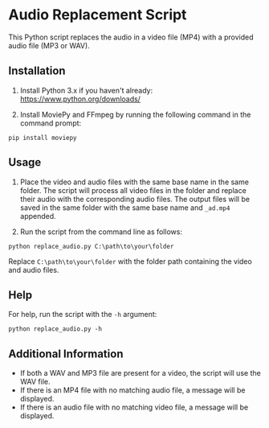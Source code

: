 # Audio Replacement Script

This Python script replaces the audio in a video file (MP4) with a provided audio file (MP3 or WAV).

## Installation

1. Install Python 3.x if you haven't already: https://www.python.org/downloads/

2. Install MoviePy and FFmpeg by running the following command in the command prompt:

 
 ```
 pip install moviepy
 ```
 

## Usage

1. Place the video and audio files with the same base name in the same folder. The script will process all video files in the folder and replace their audio with the corresponding audio files. The output files will be saved in the same folder with the same base name and `_ad.mp4` appended.

2. Run the script from the command line as follows:

 ```
python replace_audio.py C:\path\to\your\folder
 ```
 
 Replace `C:\path\to\your\folder` with the folder path containing the video and audio files.

## Help

For help, run the script with the `-h` argument:

 ```
python replace_audio.py -h
 ```


## Additional Information

- If both a WAV and MP3 file are present for a video, the script will use the WAV file.
- If there is an MP4 file with no matching audio file, a message will be displayed.
- If there is an audio file with no matching video file, a message will be displayed.
